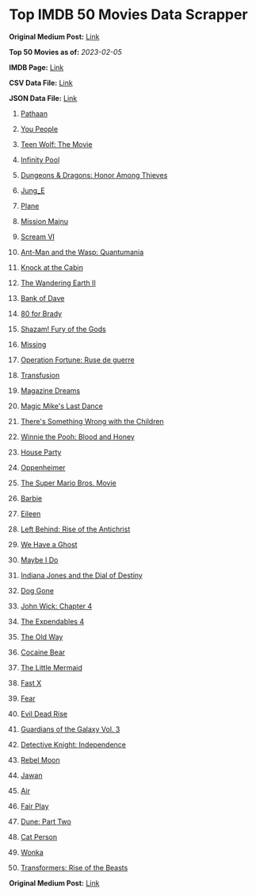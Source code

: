 # Top IMDB 50 Movies Data Scrapper

**Original Medium Post:** [Link](https://medium.com/@nishantsahoo/which-movie-should-i-watch-5c83a3c0f5b1) 

**Top 50 Movies as of:** _2023-02-05_

**IMDB Page:** [Link](http://www.imdb.com/search/title?release_date=2023,2023&title_type=feature)

**CSV Data File:** [Link](/Data/data.csv)

**JSON Data File:** [Link](/Data/data.json)

1. [Pathaan](https://www.imdb.com/title/tt12844910/?ref_=adv_li_tt)

2. [You People](https://www.imdb.com/title/tt14826022/?ref_=adv_li_tt)

3. [Teen Wolf: The Movie](https://www.imdb.com/title/tt15486810/?ref_=adv_li_tt)

4. [Infinity Pool](https://www.imdb.com/title/tt10365998/?ref_=adv_li_tt)

5. [Dungeons & Dragons: Honor Among Thieves](https://www.imdb.com/title/tt2906216/?ref_=adv_li_tt)

6. [Jung_E](https://www.imdb.com/title/tt22352848/?ref_=adv_li_tt)

7. [Plane](https://www.imdb.com/title/tt5884796/?ref_=adv_li_tt)

8. [Mission Majnu](https://www.imdb.com/title/tt13131232/?ref_=adv_li_tt)

9. [Scream VI](https://www.imdb.com/title/tt17663992/?ref_=adv_li_tt)

10. [Ant-Man and the Wasp: Quantumania](https://www.imdb.com/title/tt10954600/?ref_=adv_li_tt)

11. [Knock at the Cabin](https://www.imdb.com/title/tt15679400/?ref_=adv_li_tt)

12. [The Wandering Earth II](https://www.imdb.com/title/tt13539646/?ref_=adv_li_tt)

13. [Bank of Dave](https://www.imdb.com/title/tt14308636/?ref_=adv_li_tt)

14. [80 for Brady](https://www.imdb.com/title/tt18079362/?ref_=adv_li_tt)

15. [Shazam! Fury of the Gods](https://www.imdb.com/title/tt10151854/?ref_=adv_li_tt)

16. [Missing](https://www.imdb.com/title/tt10855768/?ref_=adv_li_tt)

17. [Operation Fortune: Ruse de guerre](https://www.imdb.com/title/tt7985704/?ref_=adv_li_tt)

18. [Transfusion](https://www.imdb.com/title/tt14873054/?ref_=adv_li_tt)

19. [Magazine Dreams](https://www.imdb.com/title/tt13652142/?ref_=adv_li_tt)

20. [Magic Mike's Last Dance](https://www.imdb.com/title/tt16280138/?ref_=adv_li_tt)

21. [There's Something Wrong with the Children](https://www.imdb.com/title/tt16127696/?ref_=adv_li_tt)

22. [Winnie the Pooh: Blood and Honey](https://www.imdb.com/title/tt19623240/?ref_=adv_li_tt)

23. [House Party](https://www.imdb.com/title/tt8005118/?ref_=adv_li_tt)

24. [Oppenheimer](https://www.imdb.com/title/tt15398776/?ref_=adv_li_tt)

25. [The Super Mario Bros. Movie](https://www.imdb.com/title/tt6718170/?ref_=adv_li_tt)

26. [Barbie](https://www.imdb.com/title/tt1517268/?ref_=adv_li_tt)

27. [Eileen](https://www.imdb.com/title/tt5198890/?ref_=adv_li_tt)

28. [Left Behind: Rise of the Antichrist](https://www.imdb.com/title/tt16174868/?ref_=adv_li_tt)

29. [We Have a Ghost](https://www.imdb.com/title/tt7798604/?ref_=adv_li_tt)

30. [Maybe I Do](https://www.imdb.com/title/tt20879602/?ref_=adv_li_tt)

31. [Indiana Jones and the Dial of Destiny](https://www.imdb.com/title/tt1462764/?ref_=adv_li_tt)

32. [Dog Gone](https://www.imdb.com/title/tt15334430/?ref_=adv_li_tt)

33. [John Wick: Chapter 4](https://www.imdb.com/title/tt10366206/?ref_=adv_li_tt)

34. [The Expendables 4](https://www.imdb.com/title/tt3291150/?ref_=adv_li_tt)

35. [The Old Way](https://www.imdb.com/title/tt8593824/?ref_=adv_li_tt)

36. [Cocaine Bear](https://www.imdb.com/title/tt14209916/?ref_=adv_li_tt)

37. [The Little Mermaid](https://www.imdb.com/title/tt5971474/?ref_=adv_li_tt)

38. [Fast X](https://www.imdb.com/title/tt5433140/?ref_=adv_li_tt)

39. [Fear](https://www.imdb.com/title/tt12830948/?ref_=adv_li_tt)

40. [Evil Dead Rise](https://www.imdb.com/title/tt13345606/?ref_=adv_li_tt)

41. [Guardians of the Galaxy Vol. 3](https://www.imdb.com/title/tt6791350/?ref_=adv_li_tt)

42. [Detective Knight: Independence](https://www.imdb.com/title/tt22394702/?ref_=adv_li_tt)

43. [Rebel Moon](https://www.imdb.com/title/tt14998742/?ref_=adv_li_tt)

44. [Jawan](https://www.imdb.com/title/tt15354916/?ref_=adv_li_tt)

45. [Air](https://www.imdb.com/title/tt16419074/?ref_=adv_li_tt)

46. [Fair Play](https://www.imdb.com/title/tt16304446/?ref_=adv_li_tt)

47. [Dune: Part Two](https://www.imdb.com/title/tt15239678/?ref_=adv_li_tt)

48. [Cat Person](https://www.imdb.com/title/tt14647404/?ref_=adv_li_tt)

49. [Wonka](https://www.imdb.com/title/tt6166392/?ref_=adv_li_tt)

50. [Transformers: Rise of the Beasts](https://www.imdb.com/title/tt5090568/?ref_=adv_li_tt)

**Original Medium Post:** [Link](https://medium.com/@nishantsahoo/which-movie-should-i-watch-5c83a3c0f5b1) 
